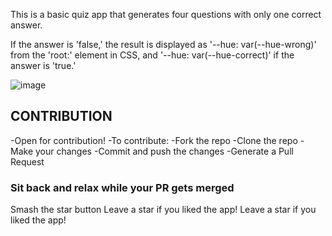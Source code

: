 This is a basic quiz app that generates four questions with only one correct answer.

If the answer is 'false,' the result is displayed as '--hue: var(--hue-wrong)' from the 'root:' element in CSS, and '--hue: var(--hue-correct)' if the answer is 'true.'


![image](https://user-images.githubusercontent.com/90745550/190350608-9dbfc8fa-f834-4650-bf41-7551f60f9521.png)

## CONTRIBUTION 

-Open for contribution!
-To contribute:
-Fork the repo
-Clone the repo
-Make your changes
-Commit and push the changes
-Generate a Pull Request
<br />
### Sit back and relax while your PR gets merged

Smash the star button
Leave a star if you liked the app!
Leave a star if you liked the app!


